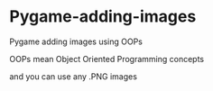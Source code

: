 # Pygame-adding-images
Pygame adding images using OOPs 

OOPs mean 
Object Oriented Programming concepts


and you can use any .PNG images

